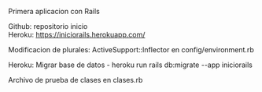 Primera aplicacion con Rails

Github: repositorio inicio  
Heroku: https://iniciorails.herokuapp.com/  

Modificacion de plurales: ActiveSupport::Inflector en config/environment.rb  

Heroku: Migrar base de datos - heroku run rails db:migrate --app iniciorails  
  
Archivo de prueba de clases en clases.rb




